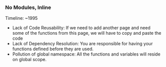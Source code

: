 ### No Modules, Inline

Timeline: ~1995

- Lack of Code Reusability: If we need to add another page and need some of the functions from this page, we will have to copy and paste the code
- Lack of Dependency Resolution: You are responsible for having your functions defined before they are used.
- Pollution of global namespace: All the functions and variables will reside on global scope.